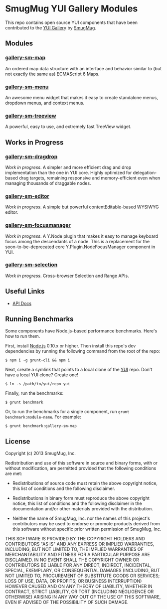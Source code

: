 SmugMug YUI Gallery Modules
===========================

This repo contains open source YUI components that have been contributed to the
[YUI Gallery](http://yuilibrary.com/gallery/) by
[SmugMug](http://www.smugmug.com).


Modules
-------

### [gallery-sm-map](src/sm-map)

An ordered map data structure with an interface and behavior similar to (but not
exactly the same as) ECMAScript 6 Maps.

### [gallery-sm-menu](src/sm-menu)

An awesome menu widget that makes it easy to create standalone menus, dropdown
menus, and context menus.

### [gallery-sm-treeview](src/sm-treeview)

A powerful, easy to use, and extremely fast TreeView widget.


Works in Progress
-----------------

### [gallery-sm-dragdrop](src/sm-dragdrop)

_Work in progress_. A simpler and more efficient drag and drop implementation
than the one in YUI core. Highly optimized for delegation-based drag targets,
remaining responsive and memory-efficient even when managing thousands of
draggable nodes.

### [gallery-sm-editor](src/sm-editor)

_Work in progress_. A simple but powerful contentEditable-based WYSIWYG editor.

### [gallery-sm-focusmanager](src/sm-focusmanager)

_Work in progress_. A Y.Node plugin that makes it easy to manage keyboard focus
among the descendants of a node. This is a replacement for the
soon-to-be-deprecated core Y.Plugin.NodeFocusManager component in YUI.

### [gallery-sm-selection](src/sm-selection)

_Work in progress_. Cross-browser Selection and Range APIs.


Useful Links
------------

* [API Docs](http://smugmug.github.com/yui-gallery/api/)


Running Benchmarks
------------------

Some components have Node.js-based performance benchmarks. Here's how to run
them.

First, install [Node.js](http://nodejs.org/) 0.10.x or higher. Then install this
repo's dev dependencies by running the following command from the root of the
repo:

```
$ npm i -g grunt-cli && npm i
```

Next, create a symlink that points to a local clone of the
[YUI](https://github.com/yui/yui3) repo. Don't have a local YUI clone? Create
one!

```
$ ln -s /path/to/yui/repo yui
```

Finally, run the benchmarks:

```
$ grunt benchmark
```

Or, to run the benchmarks for a single component, run
`grunt benchmark:module-name`. For example:

```
$ grunt benchmark:gallery-sm-map
```

License
-------

Copyright (c) 2013 SmugMug, Inc.

Redistribution and use of this software in source and binary forms, with or
without modification, are permitted provided that the following conditions are
met:

  * Redistributions of source code must retain the above copyright notice, this
    list of conditions and the following disclaimer.

  * Redistributions in binary form must reproduce the above copyright notice,
    this list of conditions and the following disclaimer in the documentation
    and/or other materials provided with the distribution.

  * Neither the name of SmugMug, Inc. nor the names of this project's
    contributors may be used to endorse or promote products derived from this
    software without specific prior written permission of SmugMug, Inc.

THIS SOFTWARE IS PROVIDED BY THE COPYRIGHT HOLDERS AND CONTRIBUTORS "AS IS" AND
ANY EXPRESS OR IMPLIED WARRANTIES, INCLUDING, BUT NOT LIMITED TO, THE IMPLIED
WARRANTIES OF MERCHANTABILITY AND FITNESS FOR A PARTICULAR PURPOSE ARE
DISCLAIMED. IN NO EVENT SHALL THE COPYRIGHT OWNER OR CONTRIBUTORS BE LIABLE FOR
ANY DIRECT, INDIRECT, INCIDENTAL, SPECIAL, EXEMPLARY, OR CONSEQUENTIAL DAMAGES
(INCLUDING, BUT NOT LIMITED TO, PROCUREMENT OF SUBSTITUTE GOODS OR SERVICES;
LOSS OF USE, DATA, OR PROFITS; OR BUSINESS INTERRUPTION) HOWEVER CAUSED AND ON
ANY THEORY OF LIABILITY, WHETHER IN CONTRACT, STRICT LIABILITY, OR TORT
(INCLUDING NEGLIGENCE OR OTHERWISE) ARISING IN ANY WAY OUT OF THE USE OF THIS
SOFTWARE, EVEN IF ADVISED OF THE POSSIBILITY OF SUCH DAMAGE.
